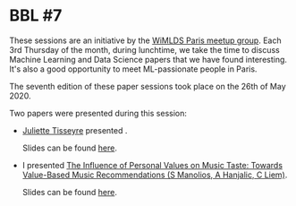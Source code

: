 # BBL #7

These sessions are an initiative by the [WiMLDS Paris meetup group](https://www.meetup.com/Paris-Women-in-Machine-Learning-Data-Science). Each 3rd Thursday of the month, during lunchtime, we take the time to discuss Machine Learning and Data Science papers that we have found interesting. It's also a good opportunity to meet ML-passionate people in Paris.

The seventh edition of these paper sessions took place on the 26th of May 2020.
 
Two papers were presented during this session:

* [Juliette Tisseyre](https://www.linkedin.com/in/juliettetisseyre) presented []().

  Slides can be found [here]().


* I presented [The Influence of Personal Values on Music Taste: Towards Value-Based Music Recommendations (S Manolios, A Hanjalic, C Liem)](Resources/music_reco.pdf).

  Slides can be found [here](slides).
